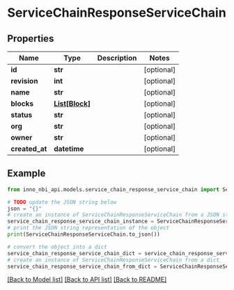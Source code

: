 # ServiceChainResponseServiceChain


## Properties

Name | Type | Description | Notes
------------ | ------------- | ------------- | -------------
**id** | **str** |  | [optional] 
**revision** | **int** |  | [optional] 
**name** | **str** |  | [optional] 
**blocks** | [**List[Block]**](Block.md) |  | [optional] 
**status** | **str** |  | [optional] 
**org** | **str** |  | [optional] 
**owner** | **str** |  | [optional] 
**created_at** | **datetime** |  | [optional] 

## Example

```python
from inno_nbi_api.models.service_chain_response_service_chain import ServiceChainResponseServiceChain

# TODO update the JSON string below
json = "{}"
# create an instance of ServiceChainResponseServiceChain from a JSON string
service_chain_response_service_chain_instance = ServiceChainResponseServiceChain.from_json(json)
# print the JSON string representation of the object
print(ServiceChainResponseServiceChain.to_json())

# convert the object into a dict
service_chain_response_service_chain_dict = service_chain_response_service_chain_instance.to_dict()
# create an instance of ServiceChainResponseServiceChain from a dict
service_chain_response_service_chain_from_dict = ServiceChainResponseServiceChain.from_dict(service_chain_response_service_chain_dict)
```
[[Back to Model list]](../README.md#documentation-for-models) [[Back to API list]](../README.md#documentation-for-api-endpoints) [[Back to README]](../README.md)


